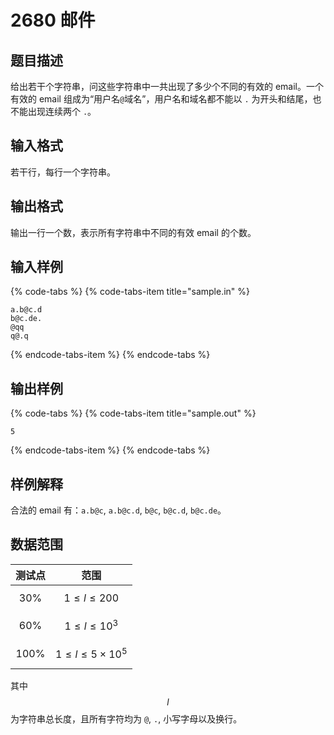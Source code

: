 # 2680 邮件

## 题目描述

给出若干个字符串，问这些字符串中一共出现了多少个不同的有效的 email。一个有效的 email 组成为“用户名`@`域名”，用户名和域名都不能以 `.` 为开头和结尾，也不能出现连续两个 `.`。

## 输入格式

若干行，每行一个字符串。

## 输出格式

输出一行一个数，表示所有字符串中不同的有效 email 的个数。

## 输入样例

{% code-tabs %}
{% code-tabs-item title="sample.in" %}
```text
a.b@c.d
b@c.de.
@qq
q@.q
```
{% endcode-tabs-item %}
{% endcode-tabs %}

## 输出样例

{% code-tabs %}
{% code-tabs-item title="sample.out" %}
```text
5
```
{% endcode-tabs-item %}
{% endcode-tabs %}

## 样例解释

合法的 email 有：`a.b@c`, `a.b@c.d`, `b@c`, `b@c.d`, `b@c.de`。

## 数据范围

| 测试点 | 范围 |
| :---: | :---: |
| 30% | $$1 \leq l \leq 200$$ |
| 60% | $$1 \leq l \leq 10^3$$ |
| 100% | $$1 \leq l \leq 5 \times 10^5$$ |

其中 $$l$$ 为字符串总长度，且所有字符均为 `@`, `.`, 小写字母以及换行。

